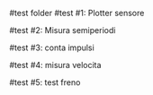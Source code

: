 #test folder
#test #1: Plotter sensore

#test #2: Misura semiperiodi

#test #3: conta impulsi

#test #4: misura velocita

#test #5: test freno

